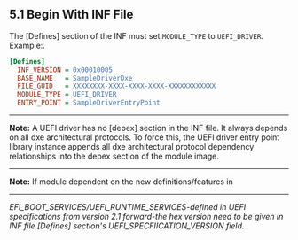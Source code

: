<!--- @file
  5.1 Begin With INF File

  Copyright (c) 2010-2018, Intel Corporation. All rights reserved.<BR>

  Redistribution and use in source (original document form) and 'compiled'
  forms (converted to PDF, epub, HTML and other formats) with or without
  modification, are permitted provided that the following conditions are met:

  1) Redistributions of source code (original document form) must retain the
     above copyright notice, this list of conditions and the following
     disclaimer as the first lines of this file unmodified.

  2) Redistributions in compiled form (transformed to other DTDs, converted to
     PDF, epub, HTML and other formats) must reproduce the above copyright
     notice, this list of conditions and the following disclaimer in the
     documentation and/or other materials provided with the distribution.

  THIS DOCUMENTATION IS PROVIDED BY TIANOCORE PROJECT "AS IS" AND ANY EXPRESS OR
  IMPLIED WARRANTIES, INCLUDING, BUT NOT LIMITED TO, THE IMPLIED WARRANTIES OF
  MERCHANTABILITY AND FITNESS FOR A PARTICULAR PURPOSE ARE DISCLAIMED. IN NO
  EVENT SHALL TIANOCORE PROJECT  BE LIABLE FOR ANY DIRECT, INDIRECT, INCIDENTAL,
  SPECIAL, EXEMPLARY, OR CONSEQUENTIAL DAMAGES (INCLUDING, BUT NOT LIMITED TO,
  PROCUREMENT OF SUBSTITUTE GOODS OR SERVICES; LOSS OF USE, DATA, OR PROFITS;
  OR BUSINESS INTERRUPTION) HOWEVER CAUSED AND ON ANY THEORY OF LIABILITY,
  WHETHER IN CONTRACT, STRICT LIABILITY, OR TORT (INCLUDING NEGLIGENCE OR
  OTHERWISE) ARISING IN ANY WAY OUT OF THE USE OF THIS DOCUMENTATION, EVEN IF
  ADVISED OF THE POSSIBILITY OF SUCH DAMAGE.

-->

## 5.1 Begin With INF File

The [Defines] section of the INF must set `MODULE_TYPE` to `UEFI_DRIVER`.
Example:.

```ini
[Defines]
  INF_VERSION = 0x00010005
  BASE_NAME   = SampleDriverDxe
  FILE_GUID   = XXXXXXXX-XXXX-XXXX-XXXX-XXXXXXXXXXXX
  MODULE_TYPE = UEFI_DRIVER
  ENTRY_POINT = SampleDriverEntryPoint
```

**********
**Note:** A UEFI driver has no [depex] section in the INF file. It always
depends on all dxe architectural protocols. To force this, the UEFI driver
entry point library instance appends all dxe architectural protocol dependency
relationships into the depex section of the module image.
**********
**Note:** If module dependent on the new definitions/features in
**********

_EFI_BOOT_SERVICES/UEFI_RUNTIME_SERVICES-defined in UEFI specifications from
version 2.1 forward-the hex version need to be given in INF file [Defines]
section's UEFI_SPECFIICATION_VERSION field._
